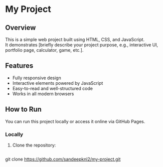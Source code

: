 # My Project

## Overview
This is a simple web project built using HTML, CSS, and JavaScript.  
It demonstrates [briefly describe your project purpose, e.g., interactive UI, portfolio page, calculator, game, etc.].

## Features
- Fully responsive design
- Interactive elements powered by JavaScript
- Easy-to-read and well-structured code
- Works in all modern browsers

## How to Run
You can run this project locally or access it online via GitHub Pages.

### Locally
1. Clone the repository:
   ```bash
  git clone https://github.com/sandeepknl2/my-project.git